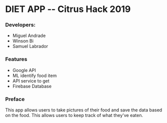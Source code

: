 # DIET APP -- Citrus Hack 2019

### Developers: 

* Miguel Andrade  
* Winson Bi  
* Samuel Labrador  

### Features
* Google API  
* ML identify food item  
* API service to get 
* Firebase Database

### Preface
This app allows users to take pictures of their food and save the data based on the food. This allows users to keep track of what they've eaten.

